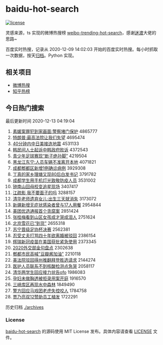 # baidu-hot-search

[![license](https://img.shields.io/github/license/Arrackisarookie/baidu-hot-search)](https://github.com/Arrackisarookie/baidu-hot-search/blob/master/LICENSE)

灵感来源，ts 实现的微博热搜榜 [weibo-trending-hot-search](https://github.com/justjavac/weibo-trending-hot-search)，感谢[迷渡](https://github.com/justjavac)大佬的思路~

百度实时热搜，记录从 2020-12-09 14:02:03 开始的百度实时热搜。每小时抓取一次数据，按天[归档](./archives)。Python 实现。

## 相关项目
+ [微博热搜](https://github.com/Arrackisarookie/weibo-hot-search)
+ [知乎热榜](https://github.com/Arrackisarookie/zhihu-top-search)

## 今日热门搜索

<!-- Rank Begin -->

最后更新时间 2020-12-13 04:19:04

1. [素媛案罪犯到家画面:警察堵门保护](http://www.baidu.com/baidu?cl=3&tn=SE_baiduhomet8_jmjb7mjw&rsv_dl=fyb_top&fr=top1000&wd=%CB%D8%E6%C2%B0%B8%D7%EF%B7%B8%B5%BD%BC%D2%BB%AD%C3%E6%3A%BE%AF%B2%EC%B6%C2%C3%C5%B1%A3%BB%A4) 4865777
1. [特朗普:最高法院让我们失望](http://www.baidu.com/baidu?cl=3&tn=SE_baiduhomet8_jmjb7mjw&rsv_dl=fyb_top&fr=top1000&wd=%CC%D8%C0%CA%C6%D5%3A%D7%EE%B8%DF%B7%A8%D4%BA%C8%C3%CE%D2%C3%C7%CA%A7%CD%FB) 4695474
1. [40分钟内中日美接连地震](http://www.baidu.com/baidu?cl=3&tn=SE_baiduhomet8_jmjb7mjw&rsv_dl=fyb_top&fr=top1000&wd=40%B7%D6%D6%D3%C4%DA%D6%D0%C8%D5%C3%C0%BD%D3%C1%AC%B5%D8%D5%F0) 4531133
1. [韩民间人士起诉中韩政府败诉](http://www.baidu.com/baidu?cl=3&tn=SE_baiduhomet8_jmjb7mjw&rsv_dl=fyb_top&fr=top1000&wd=%BA%AB%C3%F1%BC%E4%C8%CB%CA%BF%C6%F0%CB%DF%D6%D0%BA%AB%D5%FE%B8%AE%B0%DC%CB%DF) 4372543
1. [青少年足球赛现“断子绝孙脚”](http://www.baidu.com/baidu?cl=3&tn=SE_baiduhomet8_jmjb7mjw&rsv_dl=fyb_top&fr=top1000&wd=%C7%E0%C9%D9%C4%EA%D7%E3%C7%F2%C8%FC%CF%D6%A1%B0%B6%CF%D7%D3%BE%F8%CB%EF%BD%C5%A1%B1) 4219504
1. [黑龙江东宁:人员车辆不准离开本地](http://www.baidu.com/baidu?cl=3&tn=SE_baiduhomet8_jmjb7mjw&rsv_dl=fyb_top&fr=top1000&wd=%BA%DA%C1%FA%BD%AD%B6%AB%C4%FE%3A%C8%CB%D4%B1%B3%B5%C1%BE%B2%BB%D7%BC%C0%EB%BF%AA%B1%BE%B5%D8) 4071821
1. [成都郫都区新增1例确诊病例](http://www.baidu.com/baidu?cl=3&tn=SE_baiduhomet8_jmjb7mjw&rsv_dl=fyb_top&fr=top1000&wd=%B3%C9%B6%BC%DB%AF%B6%BC%C7%F8%D0%C2%D4%F61%C0%FD%C8%B7%D5%EF%B2%A1%C0%FD) 3929308
1. [丁真的家乡理塘又现80后白发书记](http://www.baidu.com/baidu?cl=3&tn=SE_baiduhomet8_jmjb7mjw&rsv_dl=fyb_top&fr=top1000&wd=%B6%A1%D5%E6%B5%C4%BC%D2%CF%E7%C0%ED%CC%C1%D3%D6%CF%D680%BA%F3%B0%D7%B7%A2%CA%E9%BC%C7) 3791782
1. [成都学生用手机灯光致敬防疫人员](http://www.baidu.com/baidu?cl=3&tn=SE_baiduhomet8_jmjb7mjw&rsv_dl=fyb_top&fr=top1000&wd=%B3%C9%B6%BC%D1%A7%C9%FA%D3%C3%CA%D6%BB%FA%B5%C6%B9%E2%D6%C2%BE%B4%B7%C0%D2%DF%C8%CB%D4%B1) 3531002
1. [钟南山回母校变追星现场](http://www.baidu.com/baidu?cl=3&tn=SE_baiduhomet8_jmjb7mjw&rsv_dl=fyb_top&fr=top1000&wd=%D6%D3%C4%CF%C9%BD%BB%D8%C4%B8%D0%A3%B1%E4%D7%B7%D0%C7%CF%D6%B3%A1) 3407417
1. [江疏影 我不要面子的吗](http://www.baidu.com/baidu?cl=3&tn=SE_baiduhomet8_jmjb7mjw&rsv_dl=fyb_top&fr=top1000&wd=%BD%AD%CA%E8%D3%B0%20%CE%D2%B2%BB%D2%AA%C3%E6%D7%D3%B5%C4%C2%F0) 3288157
1. [清华老师遗弃女儿:出生三天就消失](http://www.baidu.com/baidu?cl=3&tn=SE_baiduhomet8_jmjb7mjw&rsv_dl=fyb_top&fr=top1000&wd=%C7%E5%BB%AA%C0%CF%CA%A6%D2%C5%C6%FA%C5%AE%B6%F9%3A%B3%F6%C9%FA%C8%FD%CC%EC%BE%CD%CF%FB%CA%A7) 3173072
1. [新疆新增无症状感染者曾与17人用餐](http://www.baidu.com/baidu?cl=3&tn=SE_baiduhomet8_jmjb7mjw&rsv_dl=fyb_top&fr=top1000&wd=%D0%C2%BD%AE%D0%C2%D4%F6%CE%DE%D6%A2%D7%B4%B8%D0%C8%BE%D5%DF%D4%F8%D3%EB17%C8%CB%D3%C3%B2%CD) 2954844
1. [美团优选通报首个贪腐案](http://www.baidu.com/baidu?cl=3&tn=SE_baiduhomet8_jmjb7mjw&rsv_dl=fyb_top&fr=top1000&wd=%C3%C0%CD%C5%D3%C5%D1%A1%CD%A8%B1%A8%CA%D7%B8%F6%CC%B0%B8%AF%B0%B8) 2851424
1. [张桂梅看到山区女孩成才哭成泪人](http://www.baidu.com/baidu?cl=3&tn=SE_baiduhomet8_jmjb7mjw&rsv_dl=fyb_top&fr=top1000&wd=%D5%C5%B9%F0%C3%B7%BF%B4%B5%BD%C9%BD%C7%F8%C5%AE%BA%A2%B3%C9%B2%C5%BF%DE%B3%C9%C0%E1%C8%CB) 2751624
1. [北京雪花已“到货”](http://www.baidu.com/baidu?cl=3&tn=SE_baiduhomet8_jmjb7mjw&rsv_dl=fyb_top&fr=top1000&wd=%B1%B1%BE%A9%D1%A9%BB%A8%D2%D1%A1%B0%B5%BD%BB%F5%A1%B1) 2655318
1. [苏宁晋级足协杯决赛](http://www.baidu.com/baidu?cl=3&tn=SE_baiduhomet8_jmjb7mjw&rsv_dl=fyb_top&fr=top1000&wd=%CB%D5%C4%FE%BD%FA%BC%B6%D7%E3%D0%AD%B1%AD%BE%F6%C8%FC) 2562381
1. [忍受丈夫打骂四十年欲离婚被驳回](http://www.baidu.com/baidu?cl=3&tn=SE_baiduhomet8_jmjb7mjw&rsv_dl=fyb_top&fr=top1000&wd=%C8%CC%CA%DC%D5%C9%B7%F2%B4%F2%C2%EE%CB%C4%CA%AE%C4%EA%D3%FB%C0%EB%BB%E9%B1%BB%B2%B5%BB%D8) 2386154
1. [辉瑞新冠疫苗在美国获批紧急使用](http://www.baidu.com/baidu?cl=3&tn=SE_baiduhomet8_jmjb7mjw&rsv_dl=fyb_top&fr=top1000&wd=%BB%D4%C8%F0%D0%C2%B9%DA%D2%DF%C3%E7%D4%DA%C3%C0%B9%FA%BB%F1%C5%FA%BD%F4%BC%B1%CA%B9%D3%C3) 2373345
1. [2020外交部金句盘点](http://www.baidu.com/baidu?cl=3&tn=SE_baiduhomet8_jmjb7mjw&rsv_dl=fyb_top&fr=top1000&wd=2020%CD%E2%BD%BB%B2%BF%BD%F0%BE%E4%C5%CC%B5%E3) 2302638
1. [郫都市民高喊"豆瓣酱加油"](http://www.baidu.com/baidu?cl=3&tn=SE_baiduhomet8_jmjb7mjw&rsv_dl=fyb_top&fr=top1000&wd=%DB%AF%B6%BC%CA%D0%C3%F1%B8%DF%BA%B0%22%B6%B9%B0%EA%BD%B4%BC%D3%D3%CD%22) 2210118
1. [美法院驳回得州推翻拜登胜选请求](http://www.baidu.com/baidu?cl=3&tn=SE_baiduhomet8_jmjb7mjw&rsv_dl=fyb_top&fr=top1000&wd=%C3%C0%B7%A8%D4%BA%B2%B5%BB%D8%B5%C3%D6%DD%CD%C6%B7%AD%B0%DD%B5%C7%CA%A4%D1%A1%C7%EB%C7%F3) 2144274
1. [医护人员联系不到核酸检测点急哭](http://www.baidu.com/baidu?cl=3&tn=SE_baiduhomet8_jmjb7mjw&rsv_dl=fyb_top&fr=top1000&wd=%D2%BD%BB%A4%C8%CB%D4%B1%C1%AA%CF%B5%B2%BB%B5%BD%BA%CB%CB%E1%BC%EC%B2%E2%B5%E3%BC%B1%BF%DE) 2058117
1. [清华两学生回应接力状告ofo](http://www.baidu.com/baidu?cl=3&tn=SE_baiduhomet8_jmjb7mjw&rsv_dl=fyb_top&fr=top1000&wd=%C7%E5%BB%AA%C1%BD%D1%A7%C9%FA%BB%D8%D3%A6%BD%D3%C1%A6%D7%B4%B8%E6ofo) 1986083
1. [孕妇未做胸透被拒录用案开庭](http://www.baidu.com/baidu?cl=3&tn=SE_baiduhomet8_jmjb7mjw&rsv_dl=fyb_top&fr=top1000&wd=%D4%D0%B8%BE%CE%B4%D7%F6%D0%D8%CD%B8%B1%BB%BE%DC%C2%BC%D3%C3%B0%B8%BF%AA%CD%A5) 1916570
1. [三峡库区再现水中森林](http://www.baidu.com/baidu?cl=3&tn=SE_baiduhomet8_jmjb7mjw&rsv_dl=fyb_top&fr=top1000&wd=%C8%FD%CF%BF%BF%E2%C7%F8%D4%D9%CF%D6%CB%AE%D6%D0%C9%AD%C1%D6) 1849490
1. [警方回应马戏团老虎失控咬人](http://www.baidu.com/baidu?cl=3&tn=SE_baiduhomet8_jmjb7mjw&rsv_dl=fyb_top&fr=top1000&wd=%BE%AF%B7%BD%BB%D8%D3%A6%C2%ED%CF%B7%CD%C5%C0%CF%BB%A2%CA%A7%BF%D8%D2%A7%C8%CB) 1784758
1. [贾乃亮双12赞助员工植发](http://www.baidu.com/baidu?cl=3&tn=SE_baiduhomet8_jmjb7mjw&rsv_dl=fyb_top&fr=top1000&wd=%BC%D6%C4%CB%C1%C1%CB%AB12%D4%DE%D6%FA%D4%B1%B9%A4%D6%B2%B7%A2) 1722291
<!-- Rank End -->

历史归档 [./archives](./archives)

### License

[baidu-hot-search](https://github.com/Arrackisarookie/baidu-hot-search) 的源码使用 MIT License 发布。具体内容请查看 [LICENSE](./LICENSE) 文件。
